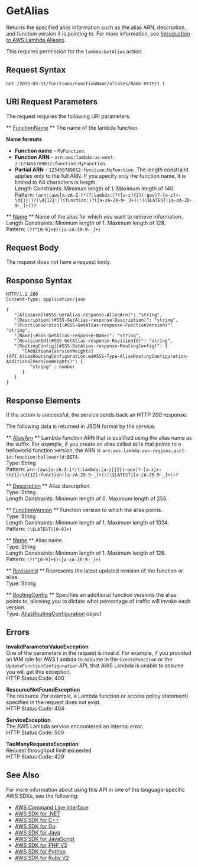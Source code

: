# GetAlias<a name="API_GetAlias"></a>

Returns the specified alias information such as the alias ARN, description, and function version it is pointing to\. For more information, see [Introduction to AWS Lambda Aliases](https://docs.aws.amazon.com/lambda/latest/dg/aliases-intro.html)\.

This requires permission for the `lambda:GetAlias` action\.

## Request Syntax<a name="API_GetAlias_RequestSyntax"></a>

```
GET /2015-03-31/functions/FunctionName/aliases/Name HTTP/1.1
```

## URI Request Parameters<a name="API_GetAlias_RequestParameters"></a>

The request requires the following URI parameters\.

 ** [FunctionName](#API_GetAlias_RequestSyntax) **   <a name="SSS-GetAlias-request-FunctionName"></a>
The name of the lambda function\.  

**Name formats**
+  **Function name** \- `MyFunction`\.
+  **Function ARN** \- `arn:aws:lambda:us-west-2:123456789012:function:MyFunction`\.
+  **Partial ARN** \- `123456789012:function:MyFunction`\.
The length constraint applies only to the full ARN\. If you specify only the function name, it is limited to 64 characters in length\.  
Length Constraints: Minimum length of 1\. Maximum length of 140\.  
Pattern: `(arn:(aws[a-zA-Z-]*)?:lambda:)?([a-z]{2}(-gov)?-[a-z]+-\d{1}:)?(\d{12}:)?(function:)?([a-zA-Z0-9-_]+)(:(\$LATEST|[a-zA-Z0-9-_]+))?` 

 ** [Name](#API_GetAlias_RequestSyntax) **   <a name="SSS-GetAlias-request-Name"></a>
Name of the alias for which you want to retrieve information\.  
Length Constraints: Minimum length of 1\. Maximum length of 128\.  
Pattern: `(?!^[0-9]+$)([a-zA-Z0-9-_]+)` 

## Request Body<a name="API_GetAlias_RequestBody"></a>

The request does not have a request body\.

## Response Syntax<a name="API_GetAlias_ResponseSyntax"></a>

```
HTTP/1.1 200
Content-type: application/json

{
   "[AliasArn](#SSS-GetAlias-response-AliasArn)": "string",
   "[Description](#SSS-GetAlias-response-Description)": "string",
   "[FunctionVersion](#SSS-GetAlias-response-FunctionVersion)": "string",
   "[Name](#SSS-GetAlias-response-Name)": "string",
   "[RevisionId](#SSS-GetAlias-response-RevisionId)": "string",
   "[RoutingConfig](#SSS-GetAlias-response-RoutingConfig)": { 
      "[AdditionalVersionWeights](API_AliasRoutingConfiguration.md#SSS-Type-AliasRoutingConfiguration-AdditionalVersionWeights)": { 
         "string" : number 
      }
   }
}
```

## Response Elements<a name="API_GetAlias_ResponseElements"></a>

If the action is successful, the service sends back an HTTP 200 response\.

The following data is returned in JSON format by the service\.

 ** [AliasArn](#API_GetAlias_ResponseSyntax) **   <a name="SSS-GetAlias-response-AliasArn"></a>
Lambda function ARN that is qualified using the alias name as the suffix\. For example, if you create an alias called `BETA` that points to a helloworld function version, the ARN is `arn:aws:lambda:aws-regions:acct-id:function:helloworld:BETA`\.  
Type: String  
Pattern: `arn:(aws[a-zA-Z-]*)?:lambda:[a-z]{2}(-gov)?-[a-z]+-\d{1}:\d{12}:function:[a-zA-Z0-9-_]+(:(\$LATEST|[a-zA-Z0-9-_]+))?` 

 ** [Description](#API_GetAlias_ResponseSyntax) **   <a name="SSS-GetAlias-response-Description"></a>
Alias description\.  
Type: String  
Length Constraints: Minimum length of 0\. Maximum length of 256\.

 ** [FunctionVersion](#API_GetAlias_ResponseSyntax) **   <a name="SSS-GetAlias-response-FunctionVersion"></a>
Function version to which the alias points\.  
Type: String  
Length Constraints: Minimum length of 1\. Maximum length of 1024\.  
Pattern: `(\$LATEST|[0-9]+)` 

 ** [Name](#API_GetAlias_ResponseSyntax) **   <a name="SSS-GetAlias-response-Name"></a>
Alias name\.  
Type: String  
Length Constraints: Minimum length of 1\. Maximum length of 128\.  
Pattern: `(?!^[0-9]+$)([a-zA-Z0-9-_]+)` 

 ** [RevisionId](#API_GetAlias_ResponseSyntax) **   <a name="SSS-GetAlias-response-RevisionId"></a>
Represents the latest updated revision of the function or alias\.  
Type: String

 ** [RoutingConfig](#API_GetAlias_ResponseSyntax) **   <a name="SSS-GetAlias-response-RoutingConfig"></a>
Specifies an additional function versions the alias points to, allowing you to dictate what percentage of traffic will invoke each version\.  
Type: [AliasRoutingConfiguration](API_AliasRoutingConfiguration.md) object

## Errors<a name="API_GetAlias_Errors"></a>

 **InvalidParameterValueException**   
One of the parameters in the request is invalid\. For example, if you provided an IAM role for AWS Lambda to assume in the `CreateFunction` or the `UpdateFunctionConfiguration` API, that AWS Lambda is unable to assume you will get this exception\.  
HTTP Status Code: 400

 **ResourceNotFoundException**   
The resource \(for example, a Lambda function or access policy statement\) specified in the request does not exist\.  
HTTP Status Code: 404

 **ServiceException**   
The AWS Lambda service encountered an internal error\.  
HTTP Status Code: 500

 **TooManyRequestsException**   
Request throughput limit exceeded  
HTTP Status Code: 429

## See Also<a name="API_GetAlias_SeeAlso"></a>

For more information about using this API in one of the language\-specific AWS SDKs, see the following:
+  [AWS Command Line Interface](https://docs.aws.amazon.com/goto/aws-cli/lambda-2015-03-31/GetAlias) 
+  [AWS SDK for \.NET](https://docs.aws.amazon.com/goto/DotNetSDKV3/lambda-2015-03-31/GetAlias) 
+  [AWS SDK for C\+\+](https://docs.aws.amazon.com/goto/SdkForCpp/lambda-2015-03-31/GetAlias) 
+  [AWS SDK for Go](https://docs.aws.amazon.com/goto/SdkForGoV1/lambda-2015-03-31/GetAlias) 
+  [AWS SDK for Java](https://docs.aws.amazon.com/goto/SdkForJava/lambda-2015-03-31/GetAlias) 
+  [AWS SDK for JavaScript](https://docs.aws.amazon.com/goto/AWSJavaScriptSDK/lambda-2015-03-31/GetAlias) 
+  [AWS SDK for PHP V3](https://docs.aws.amazon.com/goto/SdkForPHPV3/lambda-2015-03-31/GetAlias) 
+  [AWS SDK for Python](https://docs.aws.amazon.com/goto/boto3/lambda-2015-03-31/GetAlias) 
+  [AWS SDK for Ruby V2](https://docs.aws.amazon.com/goto/SdkForRubyV2/lambda-2015-03-31/GetAlias) 